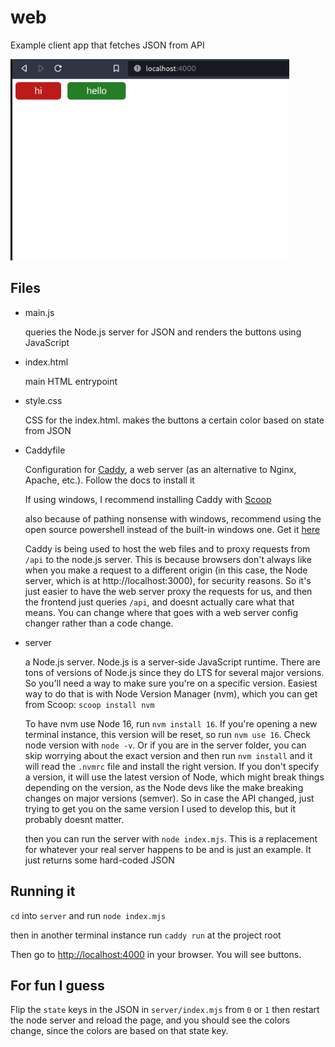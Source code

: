 # web

Example client app that fetches JSON from API

![screenshot](./screenshot.png)

## Files

- main.js

  queries the Node.js server for JSON and renders the buttons using JavaScript

- index.html

  main HTML entrypoint

- style.css

  CSS for the index.html. makes the buttons a certain color based on state from JSON

- Caddyfile

  Configuration for [Caddy](https://caddyserver.com/), a web server (as an alternative to Nginx, Apache, etc.). Follow the docs to install it

  If using windows, I recommend installing Caddy with [Scoop](https://scoop.sh/)

  also because of pathing nonsense with windows, recommend using the open source powershell instead of the built-in windows one. Get it [here](https://github.com/PowerShell/PowerShell)

  Caddy is being used to host the web files and to proxy requests from `/api` to the node.js server. This is because browsers don't always like when you make a request to a different origin (in this case, the Node server, which is at http://localhost:3000), for security reasons. So it's just easier to have the web server proxy the requests for us, and then the frontend just queries `/api`, and doesnt actually care what that means. You can change where that goes with a web server config changer rather than a code change.

- server

  a Node.js server. Node.js is a server-side JavaScript runtime. There are tons of versions of Node.js since they do LTS for several major versions. So you'll need a way to make sure you're on a specific version. Easiest way to do that is with Node Version Manager (nvm), which you can get from Scoop: `scoop install nvm`

  To have nvm use Node 16, run `nvm install 16`. If you're opening a new terminal instance, this version will be reset, so run `nvm use 16`. Check node version with `node -v`. Or if you are in the server folder, you can skip worrying about the exact version and then run `nvm install` and it will read the `.nvmrc` file and install the right version. If you don't specify a version, it will use the latest version of Node, which might break things depending on the version, as the Node devs like the make breaking changes on major versions (semver). So in case the API changed, just trying to get you on the same version I used to develop this, but it probably doesnt matter.

  then you can run the server with `node index.mjs`. This is a replacement for whatever your real server happens to be and is just an example. It just returns some hard-coded JSON

## Running it

`cd` into `server` and run `node index.mjs`

then in another terminal instance run `caddy run` at the project root

Then go to [http://localhost:4000](http://localhost:4000) in your browser. You will see buttons.

## For fun I guess

Flip the `state` keys in the JSON in `server/index.mjs` from `0` or `1` then restart the node server and reload the page, and you should see the colors change, since the colors are based on that state key.
